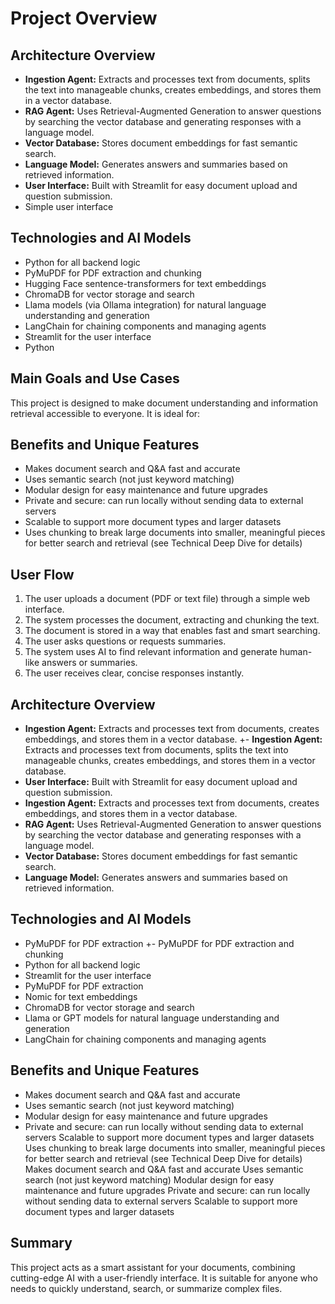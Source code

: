 # Project Overview
## Architecture Overview
- **Ingestion Agent:** Extracts and processes text from documents, splits the text into manageable chunks, creates embeddings, and stores them in a vector database.
- **RAG Agent:** Uses Retrieval-Augmented Generation to answer questions by searching the vector database and generating responses with a language model.
- **Vector Database:** Stores document embeddings for fast semantic search.
- **Language Model:** Generates answers and summaries based on retrieved information.
- **User Interface:** Built with Streamlit for easy document upload and question submission.
- Simple user interface
## Technologies and AI Models
- Python for all backend logic
- PyMuPDF for PDF extraction and chunking
- Hugging Face sentence-transformers for text embeddings
- ChromaDB for vector storage and search
- Llama models (via Ollama integration) for natural language understanding and generation
- LangChain for chaining components and managing agents
- Streamlit for the user interface
- Python
## Main Goals and Use Cases
This project is designed to make document understanding and information retrieval accessible to everyone. It is ideal for:
## Benefits and Unique Features
- Makes document search and Q&A fast and accurate
- Uses semantic search (not just keyword matching)
- Modular design for easy maintenance and future upgrades
- Private and secure: can run locally without sending data to external servers
- Scalable to support more document types and larger datasets
- Uses chunking to break large documents into smaller, meaningful pieces for better search and retrieval (see Technical Deep Dive for details)
## User Flow
1. The user uploads a document (PDF or text file) through a simple web interface.
2. The system processes the document, extracting and chunking the text.
3. The document is stored in a way that enables fast and smart searching.
4. The user asks questions or requests summaries.
5. The system uses AI to find relevant information and generate human-like answers or summaries.
6. The user receives clear, concise responses instantly.

## Architecture Overview
- **Ingestion Agent:** Extracts and processes text from documents, creates embeddings, and stores them in a vector database.
+- **Ingestion Agent:** Extracts and processes text from documents, splits the text into manageable chunks, creates embeddings, and stores them in a vector database.
- **User Interface:** Built with Streamlit for easy document upload and question submission.
- **Ingestion Agent:** Extracts and processes text from documents, creates embeddings, and stores them in a vector database.
- **RAG Agent:** Uses Retrieval-Augmented Generation to answer questions by searching the vector database and generating responses with a language model.
- **Vector Database:** Stores document embeddings for fast semantic search.
- **Language Model:** Generates answers and summaries based on retrieved information.

## Technologies and AI Models
- PyMuPDF for PDF extraction
+- PyMuPDF for PDF extraction and chunking
- Python for all backend logic
- Streamlit for the user interface
- PyMuPDF for PDF extraction
- Nomic for text embeddings
- ChromaDB for vector storage and search
- Llama or GPT models for natural language understanding and generation
- LangChain for chaining components and managing agents

## Benefits and Unique Features
- Makes document search and Q&A fast and accurate
- Uses semantic search (not just keyword matching)
- Modular design for easy maintenance and future upgrades
- Private and secure: can run locally without sending data to external servers
Scalable to support more document types and larger datasets
Uses chunking to break large documents into smaller, meaningful pieces for better search and retrieval (see Technical Deep Dive for details)
Makes document search and Q&A fast and accurate
Uses semantic search (not just keyword matching)
Modular design for easy maintenance and future upgrades
Private and secure: can run locally without sending data to external servers
Scalable to support more document types and larger datasets

## Summary
This project acts as a smart assistant for your documents, combining cutting-edge AI with a user-friendly interface. It is suitable for anyone who needs to quickly understand, search, or summarize complex files.
